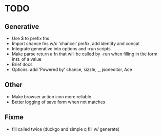 # TODO

## Generative

* Use $ to prefix fns
* Import chance fns w/o 'chance.' prefix, add identity and concat
* Integrate generative into options and -run scripts
* Make parse return a fn that will be called by -run when filling in the form inst. of a value
* Brief docs
* Options: add 'Powered by' chance, sizzle, _, jsoneditor, Ace

## Other

* Make browser action icon more reliable
* Better logging of save form when not matches

## Fixme

* fill called twice (duckgo and simple q fill w/ generate)
